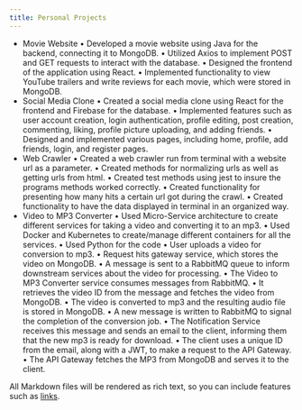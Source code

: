 ```yaml
---
title: Personal Projects
---
```


- Movie Website
  • Developed a movie website using Java for the backend, connecting it to MongoDB.
  • Utilized Axios to implement POST and GET requests to interact with the database.
  • Designed the frontend of the application using React.
  • Implemented functionality to view YouTube trailers and write reviews for each movie, which were stored in MongoDB.
- Social Media Clone
  • Created a social media clone using React for the frontend and Firebase for the database.
  • Implemented features such as user account creation, login authentication, profile editing, post creation, commenting,
  liking, profile picture uploading, and adding friends.
  • Designed and implemented various pages, including home, profile, add friends, login, and register pages.
- Web Crawler
  • Created a web crawler run from terminal with a website url as a parameter.
  • Created methods for normalizing urls as well as getting urls from html.
  • Created test methods using jest to insure the programs methods worked correctly.
  • Created functionality for presenting how many hits a certain url got during the crawl.
  • Created functionality to have the data displayed in terminal in an organized way.
- Video to MP3 Converter
  • Used Micro-Service architecture to create different services for taking a video and converting it to an mp3.
  • Used Docker and Kubernetes to create/manage different containers for all the services.
  • Used Python for the code
  • User uploads a video for conversion to mp3.
  • Request hits gateway service, which stores the video on MongoDB.
  • A message is sent to a RabbitMQ queue to inform downstream services about the video for processing.
  • The Video to MP3 Converter service consumes messages from RabbitMQ.
  • It retrieves the video ID from the message and fetches the video from MongoDB.
  • The video is converted to mp3 and the resulting audio file is stored in MongoDB.
  • A new message is written to RabbitMQ to signal the completion of the conversion job.
  • The Notification Service receives this message and sends an email to the client, informing them that the new mp3 is ready
  for download.
  • The client uses a unique ID from the email, along with a JWT, to make a request to the API Gateway.
  • The API Gateway fetches the MP3 from MongoDB and serves it to the client.

All Markdown files will be rendered as rich text, so you can include features such as [links](#).
